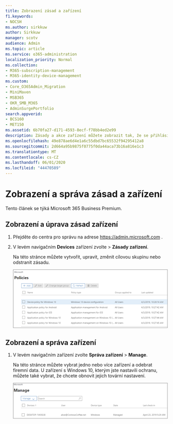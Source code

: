 ```yaml
---
title: Zobrazení zásad a zařízení
f1.keywords:
- NOCSH
ms.author: sirkkuw
author: Sirkkuw
manager: scotv
audience: Admin
ms.topic: article
ms.service: o365-administration
localization_priority: Normal
ms.collection:
- M365-subscription-management
- M365-identity-device-management
ms.custom:
- Core_O365Admin_Migration
- MiniMaven
- MSB365
- OKR_SMB_M365
- AdminSurgePortfolio
search.appverid:
- BCS160
- MET150
ms.assetid: 6b70fa27-d171-4593-8ecf-f78bb4ed2e99
description: Zásady a akce zařízení můžete zobrazit tak, že se přihlásíte k Microsoftu 365 pro firmy s globálními přihlašovacími údaji správce.
ms.openlocfilehash: 49e878ae6d4e1a6c55dbd7bc65532f94295412a8
ms.sourcegitcommit: 2d664a95b9875f0775f0da44aca73b16a816e1c3
ms.translationtype: MT
ms.contentlocale: cs-CZ
ms.lasthandoff: 06/01/2020
ms.locfileid: "44470589"
---
```

# <a name="view-and-manage-policies-and-devices"></a>Zobrazení a správa zásad a zařízení

Tento článek se týká Microsoft 365 Business Premium.

## <a name="view-and-edit-device-policies"></a>Zobrazení a úprava zásad zařízení

1.  Přejděte do centra pro správu na adrese <a href="https://go.microsoft.com/fwlink/p/?linkid=837890" target="_blank">https://admin.microsoft.com</a> .
2. V levém navigačním **Devices** zařízení zvolte \> **Zásady zařízení**.

    Na této stránce můžete vytvořit, upravit, změnit cílovou skupinu nebo odstranit zásadu.

    ![Screenshot of the Policies page](../media/devicepolicies.png)
  
## <a name="view-and-manage-devices"></a>Zobrazení a správa zařízení

1. V levém navigačním zařízení zvolte **Správa zařízení** \> **Manage**. 
    
    Na této stránce můžete vybrat jedno nebo více zařízení a odebrat firemní data. U zařízení s Windows 10, kterým jste nastavili ochranu, můžete také vybrat, že chcete obnovit jejich tovární nastavení.
  
   ![Stránka Správa zařízení](../media/devicesmanage.png)

